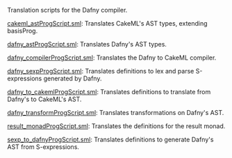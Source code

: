Translation scripts for the Dafny compiler.

[cakeml_astProgScript.sml](cakeml_astProgScript.sml):
Translates CakeML's AST types, extending basisProg.

[dafny_astProgScript.sml](dafny_astProgScript.sml):
Translates Dafny's AST types.

[dafny_compilerProgScript.sml](dafny_compilerProgScript.sml):
Translates the Dafny to CakeML compiler.

[dafny_sexpProgScript.sml](dafny_sexpProgScript.sml):
Translates definitions to lex and parse S-expressions generated by Dafny.

[dafny_to_cakemlProgScript.sml](dafny_to_cakemlProgScript.sml):
Translates definitions to translate from Dafny's to CakeML's AST.

[dafny_transformProgScript.sml](dafny_transformProgScript.sml):
Translates transformations on Dafny's AST.

[result_monadProgScript.sml](result_monadProgScript.sml):
Translates the definitions for the result monad.

[sexp_to_dafnyProgScript.sml](sexp_to_dafnyProgScript.sml):
Translates definitions to generate Dafny's AST from S-expressions.
